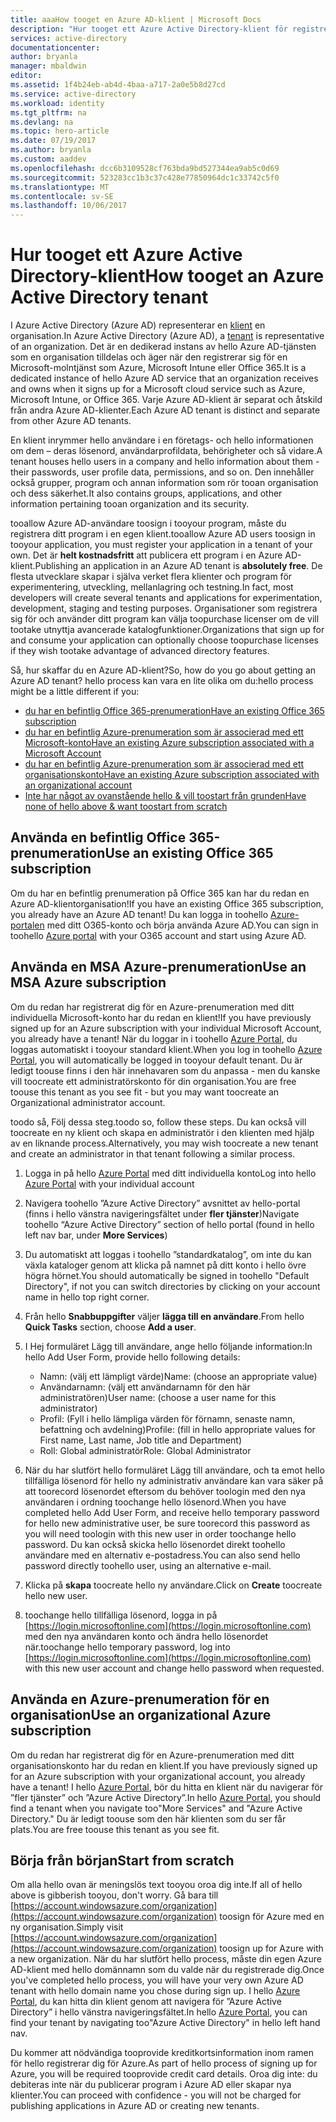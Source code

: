 ```yaml
---
title: aaaHow tooget en Azure AD-klient | Microsoft Docs
description: "Hur tooget ett Azure Active Directory-klient för registrering och utveckling av program."
services: active-directory
documentationcenter: 
author: bryanla
manager: mbaldwin
editor: 
ms.assetid: 1f4b24eb-ab4d-4baa-a717-2a0e5b8d27cd
ms.service: active-directory
ms.workload: identity
ms.tgt_pltfrm: na
ms.devlang: na
ms.topic: hero-article
ms.date: 07/19/2017
ms.author: bryanla
ms.custom: aaddev
ms.openlocfilehash: dcc6b3109528cf763bda9bd527344ea9ab5c0d69
ms.sourcegitcommit: 523283cc1b3c37c428e77850964dc1c33742c5f0
ms.translationtype: MT
ms.contentlocale: sv-SE
ms.lasthandoff: 10/06/2017
---
```

# <a name="how-tooget-an-azure-active-directory-tenant"></a><span data-ttu-id="66894-103">Hur tooget ett Azure Active Directory-klient</span><span class="sxs-lookup"><span data-stu-id="66894-103">How tooget an Azure Active Directory tenant</span></span>
<span data-ttu-id="66894-104">I Azure Active Directory (Azure AD) representerar en [klient](https://msdn.microsoft.com/library/azure/jj573650.aspx#BKMK_WhatIsAnAzureADTenant) en organisation.</span><span class="sxs-lookup"><span data-stu-id="66894-104">In Azure Active Directory (Azure AD), a [tenant](https://msdn.microsoft.com/library/azure/jj573650.aspx#BKMK_WhatIsAnAzureADTenant) is representative of an organization.</span></span>  <span data-ttu-id="66894-105">Det är en dedikerad instans av hello Azure AD-tjänsten som en organisation tilldelas och äger när den registrerar sig för en Microsoft-molntjänst som Azure, Microsoft Intune eller Office 365.</span><span class="sxs-lookup"><span data-stu-id="66894-105">It is a dedicated instance of hello Azure AD service that an organization receives and owns when it signs up for a Microsoft cloud service such as Azure, Microsoft Intune, or Office 365.</span></span>  <span data-ttu-id="66894-106">Varje Azure AD-klient är separat och åtskild från andra Azure AD-klienter.</span><span class="sxs-lookup"><span data-stu-id="66894-106">Each Azure AD tenant is distinct and separate from other Azure AD tenants.</span></span>  

<span data-ttu-id="66894-107">En klient inrymmer hello användare i en företags- och hello informationen om dem – deras lösenord, användarprofildata, behörigheter och så vidare.</span><span class="sxs-lookup"><span data-stu-id="66894-107">A tenant houses hello users in a company and hello information about them - their passwords, user profile data, permissions, and so on.</span></span>  <span data-ttu-id="66894-108">Den innehåller också grupper, program och annan information som rör tooan organisation och dess säkerhet.</span><span class="sxs-lookup"><span data-stu-id="66894-108">It also contains groups, applications, and other information pertaining tooan organization and its security.</span></span>

<span data-ttu-id="66894-109">tooallow Azure AD-användare toosign i tooyour program, måste du registrera ditt program i en egen klient.</span><span class="sxs-lookup"><span data-stu-id="66894-109">tooallow Azure AD users toosign in tooyour application, you must register your application in a tenant of your own.</span></span>  <span data-ttu-id="66894-110">Det är **helt kostnadsfritt** att publicera ett program i en Azure AD-klient.</span><span class="sxs-lookup"><span data-stu-id="66894-110">Publishing an application in an Azure AD tenant is **absolutely free**.</span></span>  <span data-ttu-id="66894-111">De flesta utvecklare skapar i själva verket flera klienter och program för experimentering, utveckling, mellanlagring och testning.</span><span class="sxs-lookup"><span data-stu-id="66894-111">In fact, most developers will create several tenants and applications for experimentation, development, staging and testing purposes.</span></span>  <span data-ttu-id="66894-112">Organisationer som registrera sig för och använder ditt program kan välja toopurchase licenser om de vill tootake utnyttja avancerade katalogfunktioner.</span><span class="sxs-lookup"><span data-stu-id="66894-112">Organizations that sign up for and consume your application can optionally choose toopurchase licenses if they wish tootake advantage of advanced directory features.</span></span>

<span data-ttu-id="66894-113">Så, hur skaffar du en Azure AD-klient?</span><span class="sxs-lookup"><span data-stu-id="66894-113">So, how do you go about getting an Azure AD tenant?</span></span>  <span data-ttu-id="66894-114">hello process kan vara en lite olika om du:</span><span class="sxs-lookup"><span data-stu-id="66894-114">hello process might be a little different if you:</span></span>

* [<span data-ttu-id="66894-115">du har en befintlig Office 365-prenumeration</span><span class="sxs-lookup"><span data-stu-id="66894-115">Have an existing Office 365 subscription</span></span>](#use-an-existing-office-365-subscription)
* [<span data-ttu-id="66894-116">du har en befintlig Azure-prenumeration som är associerad med ett Microsoft-konto</span><span class="sxs-lookup"><span data-stu-id="66894-116">Have an existing Azure subscription associated with a Microsoft Account</span></span>](#use-an-msa-azure-subscription)
* [<span data-ttu-id="66894-117">du har en befintlig Azure-prenumeration som är associerad med ett organisationskonto</span><span class="sxs-lookup"><span data-stu-id="66894-117">Have an existing Azure subscription associated with an organizational account</span></span>](#use-an-organizational-azure-subscription)
* [<span data-ttu-id="66894-118">Inte har något av ovanstående hello & vill toostart från grunden</span><span class="sxs-lookup"><span data-stu-id="66894-118">Have none of hello above & want toostart from scratch</span></span>](#start-from-scratch)

## <a name="use-an-existing-office-365-subscription"></a><span data-ttu-id="66894-119">Använda en befintlig Office 365-prenumeration</span><span class="sxs-lookup"><span data-stu-id="66894-119">Use an existing Office 365 subscription</span></span>
<span data-ttu-id="66894-120">Om du har en befintlig prenumeration på Office 365 kan har du redan en Azure AD-klientorganisation!</span><span class="sxs-lookup"><span data-stu-id="66894-120">If you have an existing Office 365 subscription, you already have an Azure AD tenant!</span></span> <span data-ttu-id="66894-121">Du kan logga in toohello [Azure-portalen](https://portal.azure.com) med ditt O365-konto och börja använda Azure AD.</span><span class="sxs-lookup"><span data-stu-id="66894-121">You can sign in toohello [Azure portal](https://portal.azure.com) with your O365 account and start using Azure AD.</span></span>

## <a name="use-an-msa-azure-subscription"></a><span data-ttu-id="66894-122">Använda en MSA Azure-prenumeration</span><span class="sxs-lookup"><span data-stu-id="66894-122">Use an MSA Azure subscription</span></span>
<span data-ttu-id="66894-123">Om du redan har registrerat dig för en Azure-prenumeration med ditt individuella Microsoft-konto har du redan en klient!</span><span class="sxs-lookup"><span data-stu-id="66894-123">If you have previously signed up for an Azure subscription with your individual Microsoft Account, you already have a tenant!</span></span>  <span data-ttu-id="66894-124">När du loggar in i toohello [Azure Portal](https://portal.azure.com), du loggas automatiskt i tooyour standard klient.</span><span class="sxs-lookup"><span data-stu-id="66894-124">When you log in toohello [Azure Portal](https://portal.azure.com), you will automatically be logged in tooyour default tenant.</span></span> <span data-ttu-id="66894-125">Du är ledigt toouse finns i den här innehavaren som du anpassa - men du kanske vill toocreate ett administratörskonto för din organisation.</span><span class="sxs-lookup"><span data-stu-id="66894-125">You are free toouse this tenant as you see fit - but you may want toocreate an Organizational administrator account.</span></span>

<span data-ttu-id="66894-126">toodo så, Följ dessa steg.</span><span class="sxs-lookup"><span data-stu-id="66894-126">toodo so, follow these steps.</span></span>  <span data-ttu-id="66894-127">Du kan också vill toocreate en ny klient och skapa en administratör i den klienten med hjälp av en liknande process.</span><span class="sxs-lookup"><span data-stu-id="66894-127">Alternatively, you may wish toocreate a new tenant and create an administrator in that tenant following a similar process.</span></span>

1. <span data-ttu-id="66894-128">Logga in på hello [Azure Portal](https://portal.azure.com) med ditt individuella konto</span><span class="sxs-lookup"><span data-stu-id="66894-128">Log into hello [Azure Portal](https://portal.azure.com) with your individual account</span></span>
2. <span data-ttu-id="66894-129">Navigera toohello ”Azure Active Directory” avsnittet av hello-portal (finns i hello vänstra navigeringsfältet under **fler tjänster**)</span><span class="sxs-lookup"><span data-stu-id="66894-129">Navigate toohello “Azure Active Directory” section of hello portal (found in hello left nav bar, under **More Services**)</span></span>
3. <span data-ttu-id="66894-130">Du automatiskt att loggas i toohello ”standardkatalog”, om inte du kan växla kataloger genom att klicka på namnet på ditt konto i hello övre högra hörnet.</span><span class="sxs-lookup"><span data-stu-id="66894-130">You should automatically be signed in toohello "Default Directory", if not you can switch directories by clicking on your account name in hello top right corner.</span></span>
4. <span data-ttu-id="66894-131">Från hello **Snabbuppgifter** väljer **lägga till en användare**.</span><span class="sxs-lookup"><span data-stu-id="66894-131">From hello **Quick Tasks** section, choose **Add a user**.</span></span>
5. <span data-ttu-id="66894-132">I Hej formuläret Lägg till användare, ange hello följande information:</span><span class="sxs-lookup"><span data-stu-id="66894-132">In hello Add User Form, provide hello following details:</span></span>

   * <span data-ttu-id="66894-133">Namn: (välj ett lämpligt värde)</span><span class="sxs-lookup"><span data-stu-id="66894-133">Name: (choose an appropriate value)</span></span>
   * <span data-ttu-id="66894-134">Användarnamn: (välj ett användarnamn för den här administratören)</span><span class="sxs-lookup"><span data-stu-id="66894-134">User name: (choose a user name for this administrator)</span></span>
   * <span data-ttu-id="66894-135">Profil: (Fyll i hello lämpliga värden för förnamn, senaste namn, befattning och avdelning)</span><span class="sxs-lookup"><span data-stu-id="66894-135">Profile: (fill in hello appropriate values for First name, Last name, Job title and Department)</span></span>
   * <span data-ttu-id="66894-136">Roll: Global administratör</span><span class="sxs-lookup"><span data-stu-id="66894-136">Role: Global Administrator</span></span>
6. <span data-ttu-id="66894-137">När du har slutfört hello formuläret Lägg till användare, och ta emot hello tillfälliga lösenord för hello ny administrativ användare kan vara säker på att toorecord lösenordet eftersom du behöver toologin med den nya användaren i ordning toochange hello lösenord.</span><span class="sxs-lookup"><span data-stu-id="66894-137">When you have completed hello Add User Form, and receive hello temporary password for hello new administrative user, be sure toorecord this password as you will need toologin with this new user in order toochange hello password.</span></span> <span data-ttu-id="66894-138">Du kan också skicka hello lösenordet direkt toohello användare med en alternativ e-postadress.</span><span class="sxs-lookup"><span data-stu-id="66894-138">You can also send hello password directly toohello user, using an alternative e-mail.</span></span>
7. <span data-ttu-id="66894-139">Klicka på **skapa** toocreate hello ny användare.</span><span class="sxs-lookup"><span data-stu-id="66894-139">Click on **Create** toocreate hello new user.</span></span>
8. <span data-ttu-id="66894-140">toochange hello tillfälliga lösenord, logga in på [https://login.microsoftonline.com](https://login.microsoftonline.com) med den nya användaren konto och ändra hello lösenordet när.</span><span class="sxs-lookup"><span data-stu-id="66894-140">toochange hello temporary password, log into [https://login.microsoftonline.com](https://login.microsoftonline.com) with this new user account and change hello password when requested.</span></span>

## <a name="use-an-organizational-azure-subscription"></a><span data-ttu-id="66894-141">Använda en Azure-prenumeration för en organisation</span><span class="sxs-lookup"><span data-stu-id="66894-141">Use an organizational Azure subscription</span></span>
<span data-ttu-id="66894-142">Om du redan har registrerat dig för en Azure-prenumeration med ditt organisationskonto har du redan en klient.</span><span class="sxs-lookup"><span data-stu-id="66894-142">If you have previously signed up for an Azure subscription with your organizational account, you already have a tenant!</span></span>  <span data-ttu-id="66894-143">I hello [Azure Portal](https://portal.azure.com), bör du hitta en klient när du navigerar för ”fler tjänster” och ”Azure Active Directory”.</span><span class="sxs-lookup"><span data-stu-id="66894-143">In hello [Azure Portal](https://portal.azure.com), you should find a tenant when you navigate too"More Services" and "Azure Active Directory."</span></span>  <span data-ttu-id="66894-144">Du är ledigt toouse som den här klienten som du ser får plats.</span><span class="sxs-lookup"><span data-stu-id="66894-144">You are free toouse this tenant as you see fit.</span></span>

## <a name="start-from-scratch"></a><span data-ttu-id="66894-145">Börja från början</span><span class="sxs-lookup"><span data-stu-id="66894-145">Start from scratch</span></span>
<span data-ttu-id="66894-146">Om alla hello ovan är meningslös text tooyou oroa dig inte.</span><span class="sxs-lookup"><span data-stu-id="66894-146">If all of hello above is gibberish tooyou, don't worry.</span></span>  <span data-ttu-id="66894-147">Gå bara till [https://account.windowsazure.com/organization](https://account.windowsazure.com/organization) toosign för Azure med en ny organisation.</span><span class="sxs-lookup"><span data-stu-id="66894-147">Simply visit [https://account.windowsazure.com/organization](https://account.windowsazure.com/organization) toosign up for Azure with a new organization.</span></span>  <span data-ttu-id="66894-148">När du har slutfört hello process, måste din egen Azure AD-klient med hello domännamn som du valde när du registrerade dig.</span><span class="sxs-lookup"><span data-stu-id="66894-148">Once you've completed hello process, you will have your very own Azure AD tenant with hello domain name you chose during sign up.</span></span>  <span data-ttu-id="66894-149">I hello [Azure Portal](https://portal.azure.com), du kan hitta din klient genom att navigera för ”Azure Active Directory” i hello vänstra navigeringsfältet.</span><span class="sxs-lookup"><span data-stu-id="66894-149">In hello [Azure Portal](https://portal.azure.com), you can find your tenant by navigating too"Azure Active Directory" in hello left hand nav.</span></span>

<span data-ttu-id="66894-150">Du kommer att nödvändiga tooprovide kreditkortsinformation inom ramen för hello registrerar dig för Azure.</span><span class="sxs-lookup"><span data-stu-id="66894-150">As part of hello process of signing up for Azure, you will be required tooprovide credit card details.</span></span>  <span data-ttu-id="66894-151">Oroa dig inte: du debiteras inte när du publicerar program i Azure AD eller skapar nya klienter.</span><span class="sxs-lookup"><span data-stu-id="66894-151">You can proceed with confidence - you will not be charged for publishing applications in Azure AD or creating new tenants.</span></span>
